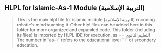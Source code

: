 ## HLPL for Islamic-As-1 Module (التربية الإسلامية)
>This is the main hlpl file for islamic module (التربية الإسلامية) encoding robotic's mind teaching it.
>Other hlpl files can be added here in this folder for more organized and expanded code.
>This folder (including its files) is imported by HLPL IDE for execution.
>as == التعليم الثانوي
>The number in "as-1" refers to the educational level "1" of secondary education.
